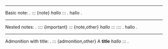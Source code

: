 --------------------------------
Basic note:
.
::: {note}
*hallo*
:::
.
<document source="notset">
    <note classes="">
        <paragraph>
            <emphasis>
                hallo
.

--------------------------------
Nested notes:
.
:::: {important}
::: {note,other}
*hallo*
:::
::::
.
<document source="notset">
    <important classes="">
        <note classes="other">
            <paragraph>
                <emphasis>
                    hallo
.

--------------------------------
Admonition with title:
.
::: {admonition,other} A **title**
*hallo*
:::
.
<document source="notset">
    <admonition classes="other">
        <title>
             A 
            <strong>
                title
        <paragraph>
            <emphasis>
                hallo
.
